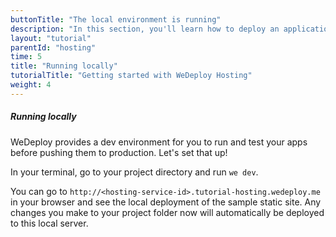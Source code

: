 ```yaml
---
buttonTitle: "The local environment is running"
description: "In this section, you'll learn how to deploy an application using WeDeploy Hosting."
layout: "tutorial"
parentId: "hosting"
time: 5
title: "Running locally"
tutorialTitle: "Getting started with WeDeploy Hosting"
weight: 4
---
```


##### Running locally

WeDeploy provides a dev environment for you to run and test your apps before pushing them to production. Let's set that up!

In your terminal, go to your project directory and run `we dev`. 

You can go to `http://<hosting-service-id>.tutorial-hosting.wedeploy.me` in your browser and see the local deployment of the sample static site. Any changes you make to your project folder now will automatically be deployed to this local server. 

